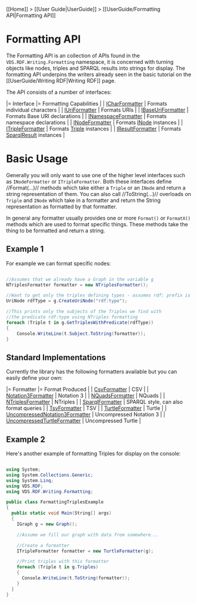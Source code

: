[[Home]] > [[User Guide|UserGuide]] > [[UserGuide/Formatting API|Formatting API]]

# Formatting API 

The Formatting API is an collection of APIs found in the `VDS.RDF.Writing.Formatting` namespace, it is concerned with turning objects like nodes, triples and SPARQL results into strings for display.  The formatting API underpins the writers already seen in the basic tutorial on the [[UserGuide/Writing RDF|Writing RDF]] page.

The API consists of a number of interfaces:

|= Interface |= Formatting Capabilities |
| [ICharFormatter](http://www.dotnetrdf.org/api/index.asp?Topic=VDS.RDF.Writing.Formatting.ICharFormatter) | Formats individual characters |
| [IUriFormatter](http://www.dotnetrdf.org/api/index.asp?Topic=VDS.RDF.Writing.Formatting.IUriFormatter) | Formats URIs |
| [IBaseUriFormatter](http://www.dotnetrdf.org/api/index.asp?Topic=VDS.RDF.Writing.Formatting.IBaseUriFormatter) | Formats Base URI declarations |
| [INamespaceFormatter](http://www.dotnetrdf.org/api/index.asp?Topic=VDS.RDF.Writing.Formatting.INamespaceFormatter) | Formats namespace declarations |
| [INodeFormatter](http://www.dotnetrdf.org/api/index.asp?Topic=VDS.RDF.Writing.Formatting.INodeFormatter) | Formats [INode](http://www.dotnetrdf.org/api/index.asp?Topic=VDS.RDF.INode) instances |
| [ITripleFormatter](http://www.dotnetrdf.org/api/index.asp?Topic=VDS.RDF.Writing.Formatting.ITripleFormatter) | Formats [Triple](http://www.dotnetrdf.org/api/index.asp?Topic=VDS.RDF.Triple) instances |
| [IResultFormatter](http://www.dotnetrdf.org/api/index.asp?Topic=VDS.RDF.Writing.Formatting.IResultFormatter) | Formats [SparqlResult](http://www.dotnetrdf.org/api/index.asp?Topic=VDS.RDF.Query.SparqlResult) instances |

# Basic Usage 

Generally you will only want to use one of the higher level interfaces such as `INodeFormatter` or `ITripleFormatter`.  Both these interfaces define //Format(…)// methods which take either a `Triple` or an `INode` and return a string representation of them. You can also call //ToString(…)// overloads on `Triple` and `INode` which take in a formatter and return the String representation as formatted by that formatter.

In general any formatter usually provides one or more `Format()` or `FormatX()` methods which are used to format specific things.  These methods take the thing to be formatted and return a string.

## Example 1 

For example we can format specific nodes:

```csharp

//Assumes that we already have a Graph in the variable g
NTriplesFormatter formatter = new NTriplesFormatter();

//Want to get only the triples defining types - assumes rdf: prefix is appropriately defined for this Graph
UriNode rdfType = g.CreateUriNode("rdf:type");

//This prints only the subjects of the Triples we find with
//the predicate rdf:type using NTriples formatting
foreach (Triple t in g.GetTriplesWithPredicate(rdfType))
{
	Console.WriteLine(t.Subject.ToString(formatter));
}
```

## Standard Implementations 

Currently the library has the following formatters available but you can easily define your own:

|= Formatter |= Format Produced |
| [CsvFormatter](http://www.dotnetrdf.org/api/index.asp?Topic=VDS.RDF.Writing.Formatting.CsvFormatter) | CSV |
| [Notation3Formatter](http://www.dotnetrdf.org/api/index.asp?Topic=VDS.RDF.Writing.Formatting.Notation3Formatter) | Notation 3 |
| [NQuadsFormatter](http://www.dotnetrdf.org/api/index.asp?Topic=VDS.RDF.Writing.Formatting.NQuadsFormatter) | NQuads |
| [NTriplesFormatter](http://www.dotnetrdf.org/api/index.asp?Topic=VDS.RDF.Writing.Formatting.NTriplesFormatter) | NTriples |
| [SparqlFormatter](http://www.dotnetrdf.org/api/index.asp?Topic=VDS.RDF.Writing.Formatting.SparqlFormatter) | SPARQL style, can also format queries |
| [TsvFormatter](http://www.dotnetrdf.org/api/index.asp?Topic=VDS.RDF.Writing.Formatting.TsvFormatter) | TSV |
| [TurtleFormatter](http://www.dotnetrdf.org/api/index.asp?Topic=VDS.RDF.Writing.Formatting.TurtleFormatter) | Turtle |
| [UncompressedNotation3Formatter](http://www.dotnetrdf.org/api/index.asp?Topic=VDS.RDF.Writing.Formatting.UncompressedNotation3Formatter) | Uncompressed Notation 3 |
| [UncompressedTurtleFormatter](http://www.dotnetrdf.org/api/index.asp?Topic=VDS.RDF.Writing.Formatting.UncompressedTurtleFormatter) | Uncompressed Turtle |

## Example 2 

Here's another example of formatting Triples for display on the console:

```csharp

using System;
using System.Collections.Generic;
using System.Linq;
using VDS.RDF;
using VDS.RDF.Writing.Formatting;

public class FormattingTriplesExample
{
  public static void Main(String[] args)
  {
    IGraph g = new Graph();

    //Assume we fill our graph with data from somewhere...

    //Create a formatter
    ITripleFormatter formatter = new TurtleFormatter(g);

    //Print triples with this formatter
    foreach (Triple t in g.Triples)
    {
      Console.WriteLine(t.ToString(formatter));
    }
  }
}
```